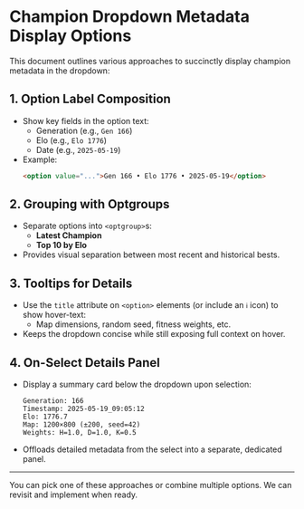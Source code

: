 # Champion Dropdown Metadata Display Options

This document outlines various approaches to succinctly display champion metadata in the dropdown:

## 1. Option Label Composition
- Show key fields in the option text:
  - Generation (e.g., `Gen 166`)
  - Elo (e.g., `Elo 1776`)
  - Date (e.g., `2025-05-19`)
- Example:
  ```html
  <option value="...">Gen 166 • Elo 1776 • 2025-05-19</option>
  ```

## 2. Grouping with Optgroups
- Separate options into `<optgroup>`s:
  - **Latest Champion**
  - **Top 10 by Elo**
- Provides visual separation between most recent and historical bests.

## 3. Tooltips for Details
- Use the `title` attribute on `<option>` elements (or include an `ℹ️` icon) to show hover-text:
  - Map dimensions, random seed, fitness weights, etc.
- Keeps the dropdown concise while still exposing full context on hover.

## 4. On-Select Details Panel
- Display a summary card below the dropdown upon selection:
  ```text
  Generation: 166
  Timestamp: 2025-05-19_09:05:12
  Elo: 1776.7
  Map: 1200×800 (±200, seed=42)
  Weights: H=1.0, D=1.0, K=0.5
  ```
- Offloads detailed metadata from the select into a separate, dedicated panel.

---

You can pick one of these approaches or combine multiple options. We can revisit and implement when ready.
